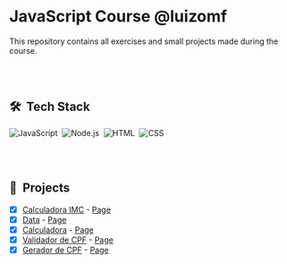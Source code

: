 # JavaScript Course @luizomf
This repository contains all exercises and small projects made during the course.

<br><br>

## 🛠 &nbsp;Tech Stack

![JavaScript](https://img.shields.io/badge/-JavaScript-05122A?style=flat&logo=javascript)&nbsp;
![Node.js](https://img.shields.io/badge/-Node.js-05122A?style=flat&logo=node.js)&nbsp;
![HTML](https://img.shields.io/badge/-HTML-05122A?style=flat&logo=HTML5)&nbsp;
![CSS](https://img.shields.io/badge/-CSS-05122A?style=flat&logo=CSS3&logoColor=1572B6)&nbsp;

<br><br>

## 🚧 &nbsp;Projects

- [x] [Calculadora IMC]() - [Page]()
- [x] [Data]() - [Page]()
- [x] [Calculadora]() - [Page]()
- [x] [Validador de CPF]() - [Page]()
- [x] [Gerador de CPF]() - [Page]()
